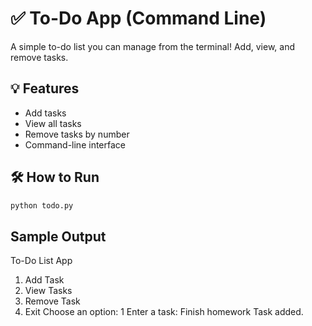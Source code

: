 
# ✅ To-Do App (Command Line)

A simple to-do list you can manage from the terminal! Add, view, and remove tasks.

## 💡 Features

- Add tasks
- View all tasks
- Remove tasks by number
- Command-line interface

## 🛠 How to Run

```bash
python todo.py
```

## Sample Output
To-Do List App
1. Add Task
2. View Tasks
3. Remove Task
4. Exit
Choose an option: 1
Enter a task: Finish homework
Task added.

